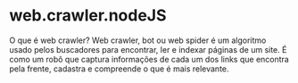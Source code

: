 # web.crawler.nodeJS

O que é web crawler? Web crawler, bot ou web spider é um algoritmo usado pelos buscadores para encontrar, 
ler e indexar páginas de um site. É como um robô que captura informações de cada um dos links que encontra pela frente, cadastra e
compreende o que é mais relevante.
